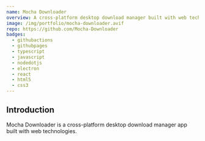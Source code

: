 ```yaml
---
name: Mocha Downloader
overview: A cross-platform desktop download manager built with web technologies.
image: /img/portfolio/mocha-downloader.avif
repo: https://github.com/Mocha-Downloader
badges:
  - githubactions
  - githubpages
  - typescript
  - javascript
  - nodedotjs
  - electron
  - react
  - html5
  - css3
---
```


## Introduction

Mocha Downloader is a cross-platform desktop download manager app built with
web technologies.
